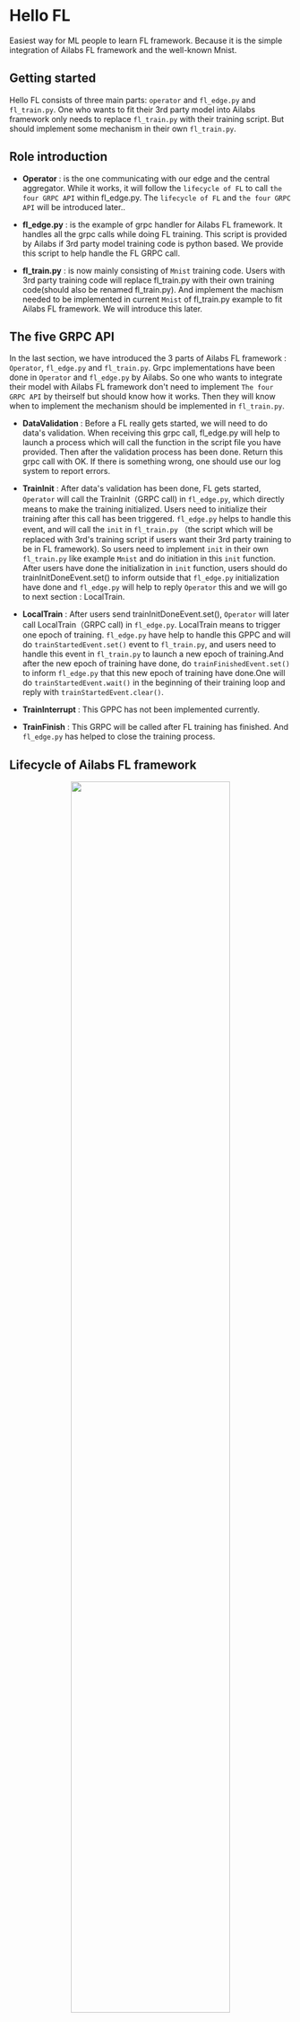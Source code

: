 # Hello FL

Easiest way for ML people to learn FL framework. Because it is the simple integration of Ailabs FL framework and the well-known Mnist.

## Getting started

Hello FL consists of three main parts: `operator` and `fl_edge.py` and `fl_train.py`.
One who wants to fit their 3rd party model into Ailabs framework only needs to replace `fl_train.py` with their training script. But should implement some mechanism in their own `fl_train.py`.

## Role introduction

* **Operator** : is the one communicating with our edge and the central aggregator.
While it works, it will follow the `lifecycle of FL` to call `the four GRPC API` within fl_edge.py.
The `lifecycle of FL` and `the four GRPC API` will be introduced later..


* **fl_edge.py** : is the example of grpc handler for Ailabs FL framework. It handles all the grpc calls while doing FL training. This script is provided by Ailabs if 3rd party model training code is python based. We provide this script to help handle the FL GRPC call.

* **fl_train.py** : is now mainly consisting of `Mnist` training code. Users with 3rd party training code will replace fl_train.py with their own training code(should also be renamed fl_train.py). And implement the machism needed to be implemented in current `Mnist`  of fl_train.py example to fit Ailabs FL framework. We will introduce this later.


## The five GRPC API

In the last section, we have introduced the 3 parts of Ailabs FL framework : `Operator`, `fl_edge.py` and `fl_train.py`. Grpc implementations have been done in `Operator` and `fl_edge.py` by Ailabs. So one who wants to integrate their model with Ailabs FL framework don't need to implement `The four GRPC API` by theirself but should know how it works. Then they will know when to implement the mechanism should be implemented in `fl_train.py`.

* **DataValidation** : Before a FL really gets started, we will need to do data's validation. When receiving this grpc call, fl_edge.py will help to launch a process which will call the function in the script file you have provided. Then after the validation process has been done. Return this grpc call with OK. If there is something wrong, one should use our log system to report errors.


* **TrainInit** : After data's validation has been done, FL gets started, `Operator` will call the TrainInit（GRPC call) in `fl_edge.py`, which directly means to make the training initialized. Users need to initialize their training after this call has been triggered. `fl_edge.py` helps to handle this event, and will call the `init` in `fl_train.py` （the script which will be replaced with 3rd's training script if users want their 3rd party training to be in FL framework). So users need to implement `init` in their own `fl_train.py` like example `Mnist` and do initiation in this `init` function. After users have done the initialization in `init` function, users should do trainInitDoneEvent.set() to inform outside that  `fl_edge.py` initialization have done and `fl_edge.py` will help to reply `Operator` this and we will go to next section : LocalTrain.

* **LocalTrain** : After users send trainInitDoneEvent.set(), `Operator` will later call LocalTrain（GRPC call)  in `fl_edge.py`. LocalTrain means to trigger one epoch of training. `fl_edge.py` have help to handle this GPPC and will do `trainStartedEvent.set()` event to `fl_train.py`, and users need to handle this event in `fl_train.py` to launch a new epoch of training.And after the new epoch of training have done, do `trainFinishedEvent.set()` to inform `fl_edge.py` that this new epoch of training have done.One will do `trainStartedEvent.wait()` in the beginning of their training loop and reply with  `trainStartedEvent.clear()`.


* **TrainInterrupt** : This GPPC has not been implemented  currently.

* **TrainFinish** : This GRPC will be called after FL training has finished. And `fl_edge.py` has helped to close the training process.


## Lifecycle of Ailabs FL framework

<div align="center"><img src="./assets/msc_1.png" style="width:75%"></img></div>

Here we begin with DataValidation phase,

```plaintext
  DataValidation: This is the first phase of FL's lifecycle, we need to check whether our training
  dataset is valid or not in this phase. In this phase, a validation function will be called, and
  you can do validation in this function. After you have validated your dataset, if it is correct
  return grpc call with OK. If something is wrong, report errors through our log system.
```

After DataValidation phase done,

```plaintext
  TrainInit: In the beginning of Ailabs FL training, we will enter a phase called TrainInit.
  This is also the GRPC call name from Operator. We will do initialization at this phase
  like preprocessing and load pretrained model weight. Also any other things needed to be
  done before training can be done at this phase.

  In this phase, our training communicates outside with 1 event : trainInitDoneEvent.
```

```plaintext
  LocalTrain: In the second phase of Ailabs FL training, we enter a phase called LocalTrain.
  This is also the GRPC call name from Operator. This phase will loop 250-1000 times or
  even more. Every LocalTrain phase means an epoch of FL training. How many LocalTrain
  phases we run through depends on how many epochs(rounds) a FL project set.

  In this phase, our training communicates outside with the python event system, there are 2 events in this phase: trainStartedEvent and trainFinishedEvent.
```

<div align="center"><img src="./assets/msc_2.png" style="width:75%"></img></div>

## FL Logging system in Ailabs FL framework

```python
class LogLevel(Enum):
    INFO = 1
    WARNING = 2
    ERROR = 3


def PackageLogMsg(loglevel: LogLevel, message: string)-> object:
    return {"level":loglevel.name, "message":message}

def UnPackageLogMsg(log :object):
    return log["level"] , log["message"]
```

Totally we have 3 types of logging: `INFO`,`WARNING` and `ERROR`.
Users should pack their message with the provided `PackageLogMsg` and put it to the provided queue. Like

```python
logQueue.put(PackageLogMsg(LogLevel.INFO,'Training :trained finished. Start saving model weight'))
```

## The most important things while replacing fl_train.py ?

* Must be done in fl_train.py.

  * Do `trainInitDoneEvent.set()` after initialization has been done. To inform that your training initialization has done （before entering training loop）

  * Do `trainStartedEvent.wait()` and `trainStartedEvent.clear()` in the beginning of the training loop. To block the new epoch of training until it received the trainStartedEvent event.

  * Do `trainFinishedEvent.set()` at the end of the training loop to inform that your one epoch of training has done.

* Good to have
  * Using the `FL Logging system` to log some customized messages while in FL training will help to realize more when bugs or training problems have occurred.


## 3rd that not using Python base, how to do it?

* First, see another msc of this situation. We will not have fl_edge.py. Instead, all GRPC function calls that were handled by fl_edge.py will now be handled by 3rd itself.

<div align="left"><img src="./assets/3rd_without_python.png" style="width:100%"></img></div>

* Must to be know to replace fl_edge.py
    * Should at least have a thread （process）[called GRPC handler] handles 3 GRPC function calls.
    * GRPC handlers should be independent, not be in the same thread/process of training process.
    * GRPC handlers can launch a training thread/process after receiving a TrainInit GRPC call.
    * Training thread/process will do N epochs training.
    * Training thread/process will wait（blocking）until the GRPC at the beginning of every epoch, wait until the GRPC handler receives LocalTrain GRPC call, and start this epoch of training then finish.
    * At the end of every epoch, the Training thread/process will call LocallTrainFinish via the GRPC handler.
    * GRPC handlers received TrainFinsh GRPC calls will end all threads/processes.
    * GRPC handlers should also implement a logs interface and let Training thread/process send logs.
